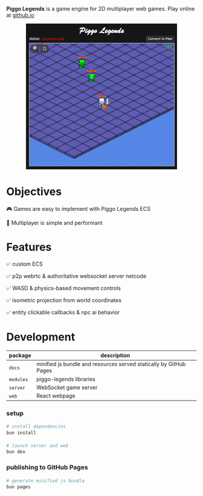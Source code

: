 __Piggo Legends__ is a game engine for 2D multiplayer web games. Play online at [github.io](https://alexanderclarktx.github.io/piggo-legends/)

<p align="center">
  <img src="piggo-legends.gif" style="width:400px">
</p>

# Objectives

🎮 Games are easy to implement with Piggo Legends ECS

👾 Multiplayer is simple and performant

# Features

✅ custom ECS

✅ p2p webrtc & authoritative websocket server netcode

✅ WASD & physics-based movement controls

✅ isometric projection from world coordinates

✅ entity clickable callbacks & npc ai behavior

# Development

|package|description|
|--|--|
|`docs`| minified js bundle and resources served statically by GitHub Pages
|`modules`| piggo-legends libraries
|`server`| WebSocket game server
|`web`| React webpage

### setup

```bash
# install dependencies
bun install

# launch server and web
bun dev
```

### publishing to GitHub Pages
```bash
# generate minified js bundle
bun pages
```
